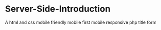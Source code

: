 # Server-Side-Introduction
A html  and css mobile friendly mobile first  mobile responsive php title form
